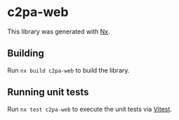 # c2pa-web

This library was generated with [Nx](https://nx.dev).

## Building

Run `nx build c2pa-web` to build the library.

## Running unit tests

Run `nx test c2pa-web` to execute the unit tests via [Vitest](https://vitest.dev/).
